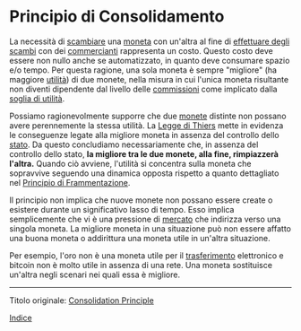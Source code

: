 # Principio di Consolidamento



La necessità di [scambiare](ch101-glossary.md#scambio-di-unità) una [moneta](ch101-glossary.md#moneta) con un'altra al fine di [effettuare degli scambi](ch101-glossary.md#scambio) con dei [commercianti](ch101-glossary.md#commerciante) rappresenta un costo. Questo costo deve essere non nullo anche se automatizzato, in quanto deve consumare spazio e/o tempo. Per questa ragione, una sola moneta è sempre "migliore" (ha maggiore [utilità](ch101-glossary.md#utilità)) di due monete, nella misura in cui l'unica moneta risultante non diventi dipendente dal livello delle [commissioni](ch101-glossary.md#commissione-di-transazione-fee) come implicato dalla [soglia di utilità](ch031-utility-threshold-property.md).

Possiamo ragionevolmente supporre che due [monete](ch005-money-taxonomy.md) distinte non possano avere perennemente la stessa utilità. La [Legge di Thiers](https://en.wikipedia.org/wiki/Gresham%27s_law#Reverse_of_Gresham.27s_Law_.28Thiers.27_Law.29) mette in evidenza le conseguenze legate alla migliore moneta in assenza del controllo dello [stato](ch101-glossary.md#stato). Da questo concludiamo necessariamente che, in assenza del controllo dello stato, **la migliore tra le due monete, alla fine, rimpiazzerà l'altra.** Quando ciò avviene, l'utilità si concentra sulla moneta che sopravvive seguendo una dinamica opposta rispetto a quanto dettagliato nel [Principio di Frammentazione](ch021-fragmentation-principle.md).

Il principio non implica che nuove monete non possano essere create o esistere durante un significativo lasso di tempo. Esso implica semplicemente che vi è una pressione di [mercato](ch101-glossary.md#mercato) che indirizza verso una singola moneta. La migliore moneta in una situazione può non essere affatto una buona moneta o addirittura una moneta utile in un'altra situazione. 

Per esempio, l'oro non è una moneta utile per il [trasferimento](ch101-glossary.md#trasferimento) elettronico e bitcoin non è molto utile in assenza di una rete. Una moneta sostituisce un'altra negli scenari nei quali essa è migliore.

---

Titolo originale: [Consolidation Principle](https://github.com/libbitcoin/libbitcoin-system/wiki/Consolidation-Principle)

[Indice](/README.md)

